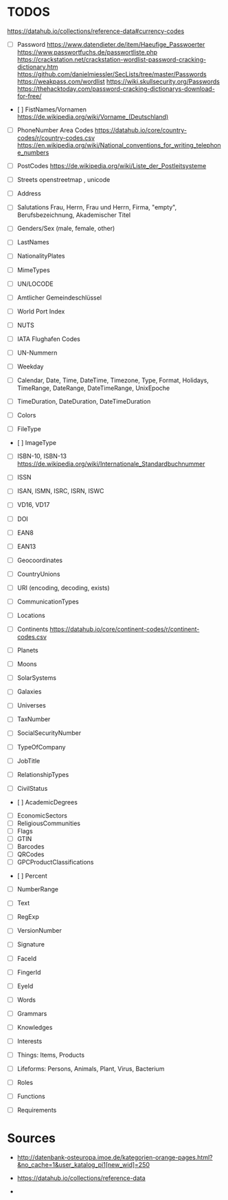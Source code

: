 # TODOS

https://datahub.io/collections/reference-data#currency-codes

- [ ] Password
      https://www.datendieter.de/item/Haeufige_Passwoerter
      https://www.passwortfuchs.de/passwortliste.php
      https://crackstation.net/crackstation-wordlist-password-cracking-dictionary.htm
      https://github.com/danielmiessler/SecLists/tree/master/Passwords
      https://weakpass.com/wordlist
      https://wiki.skullsecurity.org/Passwords
      https://thehacktoday.com/password-cracking-dictionarys-download-for-free/
      
- [ ] FistNames/Vornamen
      https://de.wikipedia.org/wiki/Vorname_(Deutschland)

- [ ] PhoneNumber Area Codes   https://datahub.io/core/country-codes/r/country-codes.csv
      https://en.wikipedia.org/wiki/National_conventions_for_writing_telephone_numbers
- [ ] PostCodes https://de.wikipedia.org/wiki/Liste_der_Postleitsysteme
- [ ] Streets    openstreetmap , unicode
- [ ] Address
- [ ] Salutations   Frau, Herrn, Frau und Herrn, Firma, "empty", Berufsbezeichnung, Akademischer Titel
- [ ] Genders/Sex (male, female, other)
- [ ] LastNames

- [ ] NationalityPlates
- [ ] MimeTypes
- [ ] UN/LOCODE
- [ ] Amtlicher Gemeindeschlüssel
- [ ] World Port Index
- [ ] NUTS
- [ ] IATA Flughafen Codes
- [ ] UN-Nummern

- [ ] Weekday
- [ ] Calendar, Date, Time, DateTime, Timezone, Type, Format, Holidays, TimeRange, DateRange, DateTimeRange, UnixEpoche
- [ ] TimeDuration, DateDuration, DateTimeDuration
- [ ] Colors
- [ ] FileType
- [ ] ImageType

- [ ] ISBN-10, ISBN-13
      https://de.wikipedia.org/wiki/Internationale_Standardbuchnummer
- [ ] ISSN
- [ ] ISAN, ISMN, ISRC, ISRN, ISWC
- [ ] VD16, VD17
- [ ] DOI
- [ ] EAN8
- [ ] EAN13
- [ ] Geocoordinates

- [ ] CountryUnions
- [ ] URI (encoding, decoding, exists)
- [ ] CommunicationTypes
- [ ] Locations
- [ ] Continents   https://datahub.io/core/continent-codes/r/continent-codes.csv
- [ ] Planets
- [ ] Moons
- [ ] SolarSystems
- [ ] Galaxies
- [ ] Universes
- [ ] TaxNumber
- [ ] SocialSecurityNumber
- [ ] TypeOfCompany
- [ ] JobTitle
- [ ] RelationshipTypes
- [ ] CivilStatus
- [ ] AcademicDegrees
- [ ] EconomicSectors
- [ ] ReligiousCommunities
- [ ] Flags
- [ ] GTIN
- [ ] Barcodes
- [ ] QRCodes
- [ ] GPCProductClassifications

- [ ] Percent
- [ ] NumberRange
- [ ] Text
- [ ] RegExp  
- [ ] VersionNumber

- [ ] Signature
- [ ] FaceId
- [ ] FingerId
- [ ] EyeId

- [ ] Words
- [ ] Grammars

- [ ] Knowledges
- [ ] Interests
- [ ] Things: Items, Products
- [ ] Lifeforms: Persons, Animals, Plant, Virus, Bacterium
- [ ] Roles
- [ ] Functions
- [ ] Requirements

# Sources

- http://datenbank-osteuropa.imoe.de/kategorien-orange-pages.html?&no_cache=1&user_katalog_pi1[new_wid]=250

- https://datahub.io/collections/reference-data

- 
